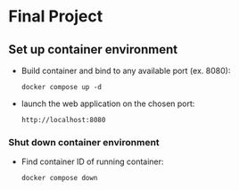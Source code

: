 # Final Project

## Set up container environment
- Build container and bind to any available port (ex. 8080):
    ```
    docker compose up -d
    ```
- launch the web application on the chosen port:
    ```
    http://localhost:8080
    ```

### Shut down container environment
- Find container ID of running container:
    ```
    docker compose down
    ```
